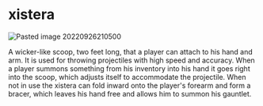 # xistera

![Pasted image 20220926210500](https://user-images.githubusercontent.com/13347039/192359461-4e8dd7f1-c8b2-4274-b70e-3994c66173c1.jpg)

A wicker-like scoop, two feet long, that a player can attach to his hand and arm. It is used for throwing projectiles with high speed and accuracy. When a player summons something from his inventory into his hand it goes right into the scoop, which adjusts itself to accommodate the projectile. When not in use the xistera can fold inward onto the player's forearm and form a bracer, which leaves his hand free and allows him to summon his gauntlet.
